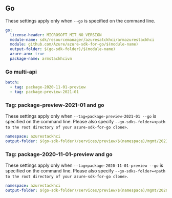 ## Go

These settings apply only when `--go` is specified on the command line.

```yaml $(go) && $(track2)
go:
  license-header: MICROSOFT_MIT_NO_VERSION
  module-name: sdk/resourcemanager/azuresatckhci/armazurestackhci
  module: github.com/Azure/azure-sdk-for-go/$(module-name)
  output-folder: $(go-sdk-folder)/$(module-name)
  azure-arm: true
  package-name: armstackhcivm
```

### Go multi-api

```yaml $(go) && $(multiapi)
batch:
  - tag: package-2020-11-01-preview
  - tag: package-preview-2021-01
```

### Tag: package-preview-2021-01 and go

These settings apply only when `--tag=package-preview-2021-01 --go` is specified on the command line.
Please also specify `--go-sdks-folder=<path to the root directory of your azure-sdk-for-go clone>`.

```yaml $(tag) == 'package-preview-2021-01' && $(go)
namespace: azurestackhci
output-folder: $(go-sdk-folder)/services/preview/$(namespace)/mgmt/2021-01-01-preview/$(namespace)
```

### Tag: package-2020-11-01-preview and go

These settings apply only when `--tag=package-2020-11-01-preview --go` is specified on the command line.
Please also specify `--go-sdks-folder=<path to the root directory of your azure-sdk-for-go clone>`.

```yaml $(tag) == 'package-2020-11-01-preview' && $(go)
namespace: azurestackhci
output-folder: $(go-sdk-folder)/services/preview/$(namespace)/mgmt/2020-11-01-preview/$(namespace)
```
